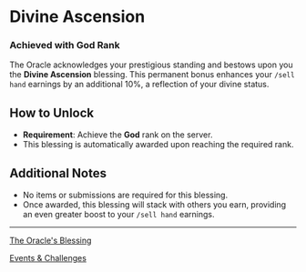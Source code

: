 # Divine Ascension

### Achieved with God Rank

The Oracle acknowledges your prestigious standing and bestows upon you the **Divine Ascension** blessing. This permanent bonus enhances your `/sell hand` earnings by an additional 10%, a reflection of your divine status.

## How to Unlock

- **Requirement**: Achieve the **God** rank on the server.
- This blessing is automatically awarded upon reaching the required rank.

## Additional Notes

- No items or submissions are required for this blessing.
- Once awarded, this blessing will stack with others you earn, providing an even greater boost to your `/sell hand` earnings.

---

[The Oracle's Blessing](./README.md)

[Events & Challenges](../README.md)